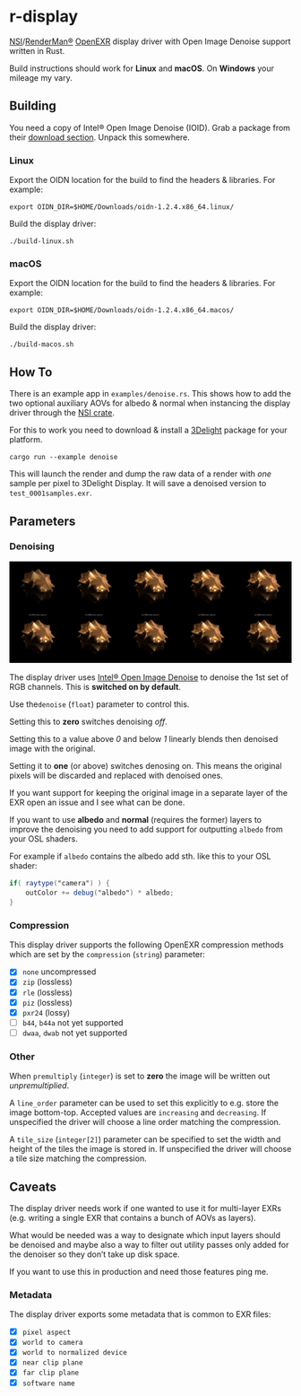 # r-display

[NSI](https://nsi.readthedocs.io/)/[RenderMan®](https://renderman.pixar.com/)
[OpenEXR](http://www.openexr.com/) display driver with Open Image Denoise support written in Rust.

Build instructions should work for **Linux** and **macOS**. On **Windows** your
mileage my vary.

## Building

You need a copy of Intel® Open Image Denoise (IOID). Grab a package from
their [download section](https://www.openimagedenoise.org/downloads.html).
Unpack this somewhere.

### Linux

Export the OIDN location for the build to find the headers & libraries. For
example:
```
export OIDN_DIR=$HOME/Downloads/oidn-1.2.4.x86_64.linux/
```

Build the display driver:
```shell
./build-linux.sh
```

### macOS

Export the OIDN location for the build to find the headers & libraries. For
example:
```
export OIDN_DIR=$HOME/Downloads/oidn-1.2.4.x86_64.macos/
```

Build the display driver:
```shell
./build-macos.sh
```

## How To

There is an example app in `examples/denoise.rs`. This shows how to add the two
optional auxiliary AOVs for albedo & normal when instancing the display driver
through the [NSI crate](https://crates.io/crates/nsi).

For this to work you need to download & install a
[3Delight](https://www.3delight.com/) package for your platform.

```shell
cargo run --example denoise
```

This will launch the render and dump the raw data of a render with *one* sample
per pixel to 3Delight Display. It will save a denoised version to
`test_0001samples.exr`.

## Parameters

### Denoising

![Comparispon of denoising results|ɴsɪ](test.jpg)

The display driver uses [Intel® Open Image Denoise](https://www.openimagedenoise.org/)
to denoise the 1st set of RGB channels. This is **switched on by default**.

Use the`denoise` (`float`) parameter to control this.

Setting this to **zero** switches denoising *off*.

Setting this to a value above *0* and below *1* linearly blends then denoised
image with the original.

Setting it to **one** (or above) switches denosing on. This means the original
pixels will be discarded and replaced with denoised ones.

If you want support for keeping the original image in a separate layer of the
EXR open an issue and I see what can be done.

If you want to use **albedo** and **normal** (requires the former) layers to
improve the denoising you need to add support for outputting `albedo` from your
OSL shaders.

For example if `albedo` contains the albedo add sth. like this to your OSL
shader:
```glsl
if( raytype("camera") )	{
    outColor += debug("albedo") * albedo;
}
```

### Compression

This display driver supports the following OpenEXR compression methods which
are set by the `compression` (`string`) parameter:

-   [x] `none` uncompressed
-   [x] `zip` (lossless)
-   [x] `rle` (lossless)
-   [x] `piz` (lossless)
-   [x] `pxr24` (lossy)
-   [ ] `b44`, `b44a` not yet supported
-   [ ] `dwaa`, `dwab` not yet supported

### Other

When `premultiply` (`integer`) is set to **zero** the image will be written out
*unpremultiplied*.

A `line_order` parameter can be used to set this explicitly to e.g. store the
image bottom-top. Accepted values are `increasing` and `decreasing`.
If unspecified the driver will choose a line order matching the compression.

A `tile_size` (`integer[2]`) parameter can be specified to set the width and
height of the tiles the image is stored in.
If unspecified the driver will choose a tile size matching the compression.

## Caveats

The display driver needs work if one wanted to use it for multi-layer EXRs
(e.g. writing a single EXR that contains a bunch of AOVs as layers).

What would be needed was a way to designate which input layers should be
denoised and maybe also a way to filter out utility passes only added
for the denoiser so they don’t take up disk space.

If you want to use this in production and need those features ping me.

### Metadata

The display driver exports some metadata that is common to EXR files:

-   [x] `pixel aspect`
-   [x] `world to camera`
-   [x] `world to normalized device`
-   [x] `near clip plane`
-   [x] `far clip plane`
-   [x] `software name`
